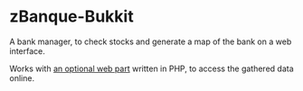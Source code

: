 # zBanque-Bukkit
A bank manager, to check stocks and generate a map of the bank on a web interface.

Works with [an optional web part](https://github.com/Coutume/zBanque-WebServices) written in PHP, to access the gathered data online.